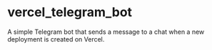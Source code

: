# vercel_telegram_bot

A simple Telegram bot that sends a message to a chat when a new deployment is created on Vercel.
